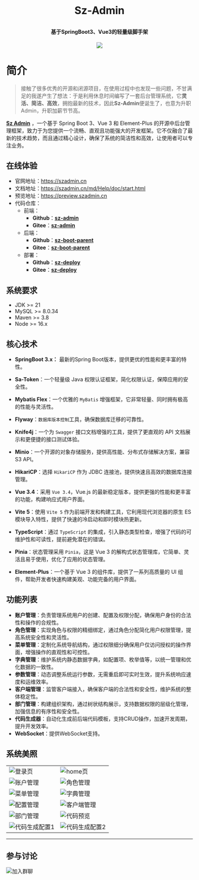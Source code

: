<h1 align="center" style="margin: 30px 0 30px; font-weight: bold;">Sz-Admin</h1>
<h4 align="center">基于SpringBoot3、Vue3的轻量级脚手架</h4>
<p align="center">
<a href="https://github.com/feiyuchuixue/sz-boot-parent/blob/main/LICENSE"><img src="https://img.shields.io/badge/license-Apache_2.0-blue.svg"></a>
</p>

# 简介

> 接触了很多优秀的开源和闭源项目，在使用过程中也发现一些问题，不甘满足的我遂产生了想法：于是利用休息时间编写了一套后台管理系统，它**灵活、简洁、高效**，拥抱最新的技术，因此**Sz-Admin**便诞生了，也意为升职Admin，升职加薪节节高。

**[Sz Admin](https://szadmin.cn/)** ，一个基于 Spring Boot 3、Vue 3 和 Element-Plus 的开源中后台管理框架，致力于为您提供一个流畅、直观且功能强大的开发框架。它不仅融合了最新的技术趋势，而且通过精心设计，确保了系统的简洁性和高效，让使用者可以专注业务。



## 在线体验

- 官网地址：https://szadmin.cn
- 文档地址：https://szadmin.cn/md/Help/doc/start.html
- 预览地址：https://preview.szadmin.cn
- 代码仓库：
  - 前端：
    - **Github**：**[sz-admin](https://github.com/feiyuchuixue/sz-admin.git)**
    - **Gitee**：**[sz-admin](https://gitee.com/feiyuchuixue/sz-admin.git)**
  - 后端：
    - **Github**：**[sz-boot-parent](https://github.com/feiyuchuixue/sz-boot-parent.git)**
    - **Gitee**：**[sz-boot-parent](https://gitee.com/feiyuchuixue/sz-boot-parent.git)**
  - 部署：
    - **Github**：**[sz-deploy](https://github.com/feiyuchuixue/sz-deploy.git)**
    - **Gitee**：**[sz-deploy](https://gitee.com/feiyuchuixue/sz-deploy.git)**

## 系统要求

- JDK >= 21
- MySQL >= 8.0.34
- Maven >= 3.8
- Node >= 16.x

## 核心技术

- **SpringBoot 3.x：** 最新的Spring Boot版本，提供更优的性能和更丰富的特性。
- **Sa-Token**：一个轻量级 Java 权限认证框架，简化权限认证，保障应用的安全性。
- **Mybatis Flex**：一个优雅的 `MyBatis` 增强框架，它非常轻量、同时拥有极高的性能与灵活性。
- **Flyway**：`数据库版本控制`工具，确保数据库迁移的可靠性。
- **Knife4j**：一个为 `Swagger` 接口文档增强的工具，提供了更直观的 API 文档展示和更便捷的接口测试体验。
- **Minio**：一个开源的对象存储服务，提供高性能、分布式存储解决方案，兼容 S3 API。
- **HikariCP**：选择 `HikariCP` 作为 JDBC 连接池，提供快速且高效的数据库连接管理。

- **Vue 3.4**：采用 `Vue 3.4`，Vue.js 的最新稳定版本，提供更强的性能和更丰富的功能，构建响应式用户界面。
- **Vite 5**：使用 `Vite 5` 作为前端开发和构建工具，它利用现代浏览器的原生 ES 模块导入特性，提供了快速的冷启动和即时模块热更新。
- **TypeScript**：通过 `TypeScript` 的集成，引入静态类型检查，增强了代码的可维护性和可读性，提前避免潜在的错误。
- **Pinia**：状态管理采用 `Pinia`，这是 Vue 3 的解构式状态管理库，它简单、灵活且易于使用，优化了应用的状态管理。
- **Element-Plus**：一个基于 Vue 3 的组件库，提供了一系列高质量的 UI 组件，帮助开发者快速构建美观、功能完备的用户界面。

## 功能列表

- **账户管理**：负责管理系统用户的创建、配置及权限分配，确保用户身份的合法性和操作的合规性。
- **角色管理**：实现角色与权限的精细绑定，通过角色分配简化用户权限管理，提高系统安全性和灵活性。
- **菜单管理**：定制化系统导航结构，通过权限细分确保用户仅访问授权的操作界面，增强操作的直观性和可控性。
- **字典管理**：维护系统内静态数据字典，如配置项、枚举值等，以统一管理和优化数据的一致性。
- **参数管理**：动态调整系统运行参数，无需重启即可实时生效，提升系统响应速度和运维效率。
- **客户端管理**：监管客户端接入，确保客户端的合法性和安全性，维护系统的整体稳定性。
- **部门管理**：构建组织架构，通过树状结构展示，支持数据权限的层级化管理，加强信息的有序性和安全性。
- **代码生成器**：自动化生成前后端代码模板，支持CRUD操作，加速开发周期，提升开发效率。
- **WebSocket**：提供WebSocket支持。

## 系统美照

<table>
    <tr>
        <td><img alt="登录页" src="https://minioapi.szadmin.cn/public/img/login.webp"/></td>
        <td><img alt="home页" src="https://minioapi.szadmin.cn/public/img/home.webp"/></td>
    </tr>
    <tr>
        <td><img alt="账户管理" src="https://minioapi.szadmin.cn/public/img/account.webp"/></td>
        <td><img alt="角色管理" src="https://minioapi.szadmin.cn/public/img/role.webp"/></td>
    </tr>
    <tr>
        <td><img alt="菜单管理" src="https://minioapi.szadmin.cn/public/img/menu.webp"/></td>
        <td><img alt="字典管理" src="https://minioapi.szadmin.cn/public/img/dict.webp"/></td>
    </tr>
    <tr>
        <td><img alt="配置管理" src="https://minioapi.szadmin.cn/public/img/config.webp"/></td>
        <td><img alt="客户端管理" src="https://minioapi.szadmin.cn/public/img/client.webp"/></td>
    </tr>    
    <tr>
        <td><img alt="部门管理" src="https://minioapi.szadmin.cn/public/img/dept.webp"/></td>
        <td><img alt="代码预览" src="https://minioapi.szadmin.cn/public/img/gen-preview.webp"/></td>
    </tr>
    <tr>
        <td><img alt="代码生成配置1" src="https://minioapi.szadmin.cn/public/img/gen-editor.webp"/></td>
        <td><img alt="代码生成配置2" src="https://minioapi.szadmin.cn/public/img/gen-editor2.webp"/></td>
    </tr>
</table>

----

## 参与讨论

<img alt="加入群聊" src="https://minioapi.szadmin.cn/public/img/wechat.webp"/>
